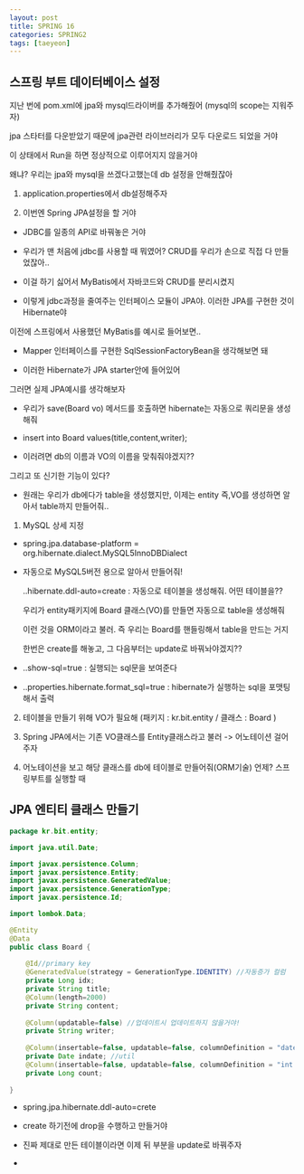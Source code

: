 ```yaml
---
layout: post
title: SPRING 16
categories: SPRING2
tags: [taeyeon]
---
```



## 스프링 부트 데이터베이스 설정

지난 번에 pom.xml에 jpa와 mysql드라이버를 추가해줬어 (mysql의 scope는 지워주자) 

jpa 스타터를 다운받았기 때문에 jpa관련 라이브러리가 모두 다운로드 되었을 거야

이 상태에서 Run을 하면 정상적으로 이루어지지 않을거야

왜냐? 우리는 jpa와 mysql을 쓰겠다고했는데 db 설정을 안해줬잖아

1. application.properties에서 db설정해주자

2. 이번엔 Spring JPA설정을 할 거야

- JDBC를 일종의 API로 바꿔놓은 거야

- 우리가 맨 처음에 jdbc를 사용할 때 뭐였어? CRUD를 우리가 손으로 직접 다 만들었잖아..

- 이걸 하기 싫어서 MyBatis에서 자바코드와 CRUD를 분리시켰지

- 이렇게 jdbc과정을 줄여주는 인터페이스 모듈이 JPA야. 이러한 JPA를 구현한 것이 Hibernate야 

이전에 스프링에서 사용했던 MyBatis를 예시로 들어보면..

- Mapper 인터페이스를 구현한 SqlSessionFactoryBean을 생각해보면 돼

- 이러한 Hibernate가 JPA starter안에 들어있어

그러면 실제 JPA예시를 생각해보자

- 우리가 save(Board vo) 메서드를 호출하면 hibernate는 자동으로 쿼리문을 생성해줘

- insert into Board values(title,content,writer);

- 이러려면 db의 이름과 VO의 이름을 맞춰줘야겠지??

그리고 또 신기한 기능이 있다?

- 원래는 우리가 db에다가 table을 생성했지만, 이제는 entity 즉,VO를 생성하면 알아서 table까지 만들어줘..

1. MySQL 상세 지정

- spring.jpa.database-platform = org.hibernate.dialect.MySQL5InnoDBDialect

- 자동으로 MySQL5버전 용으로 알아서 만들어줘!

  ..hibernate.ddl-auto=create : 자동으로 테이블을 생성해줘. 어떤 테이블을??

  우리가 entity패키지에 Board 클래스(VO)를 만들면 자동으로 table을 생성해줘

  이런 것을 ORM이라고 불러. 즉 우리는 Board를 핸들링해서 table을 만드는 거지

  한번은 create를 해놓고, 그 다음부터는 update로 바꿔놔야겠지??

- ..show-sql=true : 실행되는 sql문을 보여준다

- ..properties.hibernate.format_sql=true : hibernate가 실행하는 sql을 포맷팅해서 출력

2. 테이블을 만들기 위해 VO가 필요해 (패키지 : kr.bit.entity / 클래스 : Board )

3. Spring JPA에서는 기존 VO클래스를 Entity클래스라고 불러 -> 어노테이션 걸어주자

4. 어노테이션을 보고 해당 클래스를 db에 테이블로 만들어줘(ORM기술) 언제? 스프링부트를 실행할 때


## JPA 엔티티 클래스 만들기

```1=Board.java
package kr.bit.entity;

import java.util.Date;

import javax.persistence.Column;
import javax.persistence.Entity;
import javax.persistence.GeneratedValue;
import javax.persistence.GenerationType;
import javax.persistence.Id;

import lombok.Data;

@Entity
@Data
public class Board {
	
	@Id//primary key
	@GeneratedValue(strategy = GenerationType.IDENTITY) //자동증가 컬럼
	private Long idx;
	private String title;
	@Column(length=2000)
	private String content;
	
	@Column(updatable=false) //업데이트시 업데이트하지 않을거야! 
	private String writer;
	
	@Column(insertable=false, updatable=false, columnDefinition = "datetime default now()")
	private Date indate; //util
	@Column(insertable=false, updatable=false, columnDefinition = "int default 0")
	private Long count;
	
}

```

- spring.jpa.hibernate.ddl-auto=crete

- create 하기전에 drop을 수행하고 만들거야

- 진짜 제대로 만든 테이블이라면 이제 뒤 부분을 update로 바꿔주자

- 



















